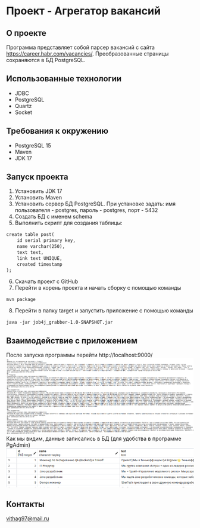 # Проект - Агрегатор вакансий

## О проекте

Программа представляет собой парсер вакансий с сайта https://career.habr.com/vacancies/.
Преобразованные страницы сохраняются в БД PostgreSQL.

## Использованные технологии 
* JDBC
* PostgreSQL
* Quartz
* Socket

## Требования к окружению 

* PostgreSQL 15 
* Maven
* JDK 17

## Запуск проекта 
1. Установить JDK 17
2. Установить Maven
3. Установить сервер БД PostgreSQL. 
При установке задать: имя пользователя - postgres, пароль - postgres, порт - 5432
4. Создать БД с именем schema
5. Выполнить скрипт для создания таблицы:
```
create table post(
	id serial primary key,
	name varchar(250),
	text text,
	link text UNIQUE,
	created timestamp
);
```
6. Скачать проект с GitHub 
7. Перейти в корень проекта и начать сборку с помощью команды 
```shell
mvn package
```
8. Перейти в папку target и запустить приложение с помощью команды
```shell
java -jar job4j_grabber-1.0-SNAPSHOT.jar 
```
## Взаимодействие с приложением 
После запуска программы перейти http://localhost:9000/
![parser](files/parser.png)
Как мы видим, данные записались в БД (для удобства в программе PgAdmin)
![db](files/db.png)

## Контакты
vithag97@mail.ru